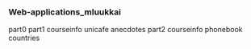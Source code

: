 ### Web-applications_mluukkai
part0
part1
  courseinfo
  unicafe
  anecdotes
part2
  courseinfo
  phonebook
  countries
